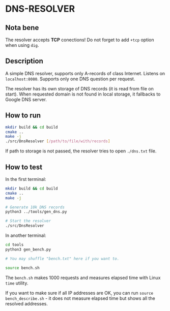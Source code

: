 # DNS-RESOLVER

## Nota bene

The resolver accepts **TCP** conections! Do not forget to add `+tcp` option when using `dig`.

## Description

A simple DNS resolver, supports only A-records of class Internet. Listens on `localhost:8080`. Supports only one DNS question per request.

The resolver has its own storage of DNS records (it is read from file on start).
When requested domain is not found in local storage, it fallbacks to Google DNS server.

## How to run

```sh
mkdir build && cd build
cmake ..
make -j
./src/DnsResolver [/path/to/file/with/records]
```

If path to storage is not passed, the resolver tries to open `./dns.txt` file.

## How to test

In the first terminal:
```sh
mkdir build && cd build
cmake ..
make -j

# Generate 10k DNS records
python3 ../tools/gen_dns.py

# Start the resolver
./src/DnsResolver
```

In another terminal:
```sh
cd tools
python3 gen_bench.py

# You may shuffle "bench.txt" here if you want to.

source bench.sh
```

The `bench.sh` makes 1000 requests and measures elapsed time with Linux `time` utility.

If you want to make sure if all IP addresses are OK, you can run `source bench_describe.sh` - it does not measure elapsed time but shows all the resolved addresses.
